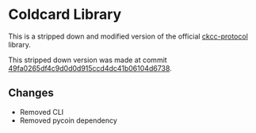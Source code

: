 # Coldcard Library

This is a stripped down and modified version of the official [ckcc-protocol](https://github.com/Coldcard/ckcc-protocol) library.

This stripped down version was made at commit [49fa0265df4c9d0d0d915ccd4dc41b06104d6738](https://github.com/Coldcard/ckcc-protocol/tree/49fa0265df4c9d0d0d915ccd4dc41b06104d6738).

## Changes

- Removed CLI
- Removed pycoin dependency
